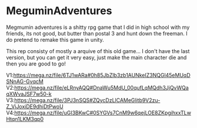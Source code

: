 # MeguminAdventures
Megmumin adventures is a shitty rpg game that I did in high school with my friends, its not good, but butter than postal 3 and hunt down the freeman. I do pretend to remake this game in unity.

This rep consisty of mostly a arquive of this old game... I don't have the last version, but you can get it very easy, just make the main character die and then you are good to go!

V1:https://mega.nz/file/6TJ1wARa#0h85JbZlb3zb1AUNkeIZ3NQGl45eMUqDSNnAG-GvqcM
V2:https://mega.nz/file/eLRnyAQQ#DnaWu5MdU_00qufLqMQdh3JjQvWQaqXWvaJSF7w50-k
V3:https://mega.nz/file/3PJ3nSQS#ZQycDzLlCAMeGlitb9V2zu-Z_ViJoxiDE9dhiDtPwoU
V4:https://mega.nz/file/uGI3BKwC#0SYGVs7CnM9w6qejLOE8ZKpgihxxTLwHtqn1LKM3qp0
